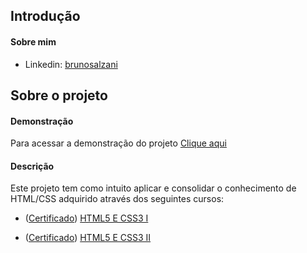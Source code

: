 ## Introdução

#### Sobre mim
* Linkedin: <a href="https://www.linkedin.com/in/brunosalzani/" target="_blank">brunosalzani</a>


## Sobre o projeto

#### Demonstração
Para acessar a demonstração do projeto <a href="https://bruno-salzani.github.io/project-html-two/" target="_blank">Clique aqui</a>

#### Descrição
Este projeto tem como intuito aplicar e consolidar o conhecimento de HTML/CSS adquirido através dos seguintes cursos:

* (<a href="https://cursos.alura.com.br/certificate/6ac2fe58-1b2c-436c-bdbc-0824b9ccc1a5" target="_blank">Certificado</a>) 
<a href="https://cursos.alura.com.br/course/introducao-html-css" target="_blank">HTML5 E CSS3 I</a>

* (<a href="https://cursos.alura.com.br/certificate/b97424a9-97bc-4077-8091-8d0bd1ff247c" target="_blank">Certificado</a>) 
<a href="https://cursos.alura.com.br/course/avancando-html-css" target="_blank">HTML5 E CSS3 II</a>

